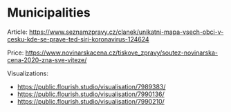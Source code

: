 # Municipalities

Article: https://www.seznamzpravy.cz/clanek/unikatni-mapa-vsech-obci-v-cesku-kde-se-prave-ted-siri-koronavirus-124624

Price: https://www.novinarskacena.cz/tiskove_zpravy/soutez-novinarska-cena-2020-zna-sve-viteze/

Visualizations:
- https://public.flourish.studio/visualisation/7989383/
- https://public.flourish.studio/visualisation/7990136/
- https://public.flourish.studio/visualisation/7990210/
